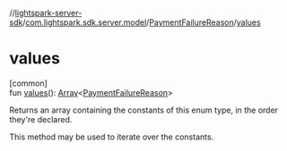 //[lightspark-server-sdk](../../../index.md)/[com.lightspark.sdk.server.model](../index.md)/[PaymentFailureReason](index.md)/[values](values.md)

# values

[common]\
fun [values](values.md)(): [Array](https://kotlinlang.org/api/latest/jvm/stdlib/kotlin/-array/index.html)&lt;[PaymentFailureReason](index.md)&gt;

Returns an array containing the constants of this enum type, in the order they're declared.

This method may be used to iterate over the constants.
